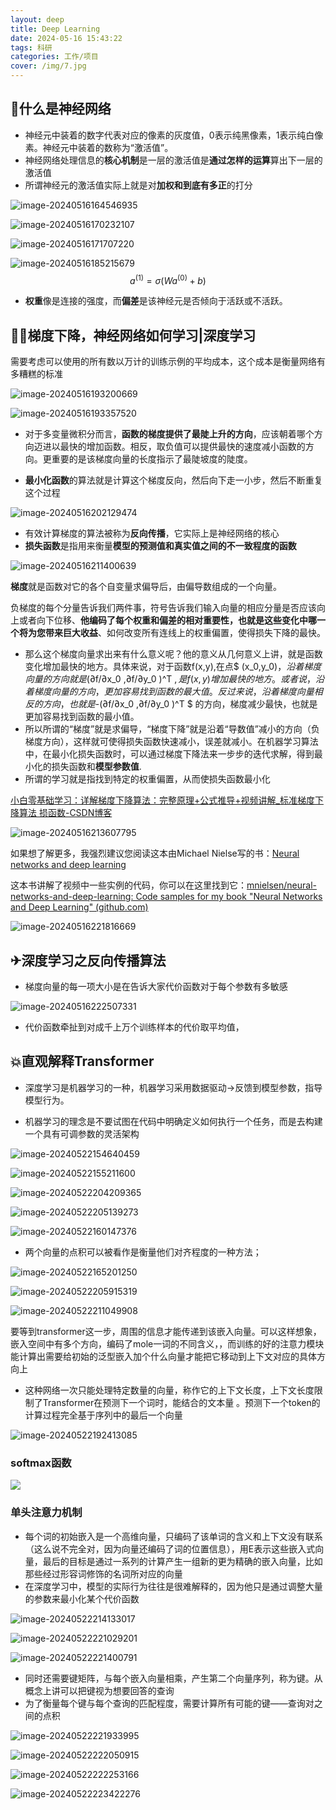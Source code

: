 ```yaml
---
layout: deep
title: Deep Learning
date: 2024-05-16 15:43:22
tags: 科研
categories: 工作/项目
cover: /img/7.jpg
---
```



<script>
MathJax = {
  tex: {
    inlineMath: [['$', '$'], ['\\(', '\\)']]
  }
};
</script>
<script id="MathJax-script" async
  src="https://cdn.jsdelivr.net/npm/mathjax@3/es5/tex-chtml.js">
</script>


## 🤔什么是神经网络

* 神经元中装着的数字代表对应的像素的灰度值，0表示纯黑像素，1表示纯白像素。神经元中装着的数称为“激活值”。 
* 神经网络处理信息的**核心机制**是一层的激活值是**通过怎样的运算**算出下一层的激活值
* 所谓神经元的激活值实际上就是对**加权和到底有多正**的打分

![image-20240516164546935](https://cdn.jsdelivr.net/gh/Linff214/picodemo/img/image-20240516164546935.png)

![image-20240516170232107](https://cdn.jsdelivr.net/gh/Linff214/picodemo/img/image-20240516170232107.png)

  ![image-20240516171707220](https://cdn.jsdelivr.net/gh/Linff214/picodemo/img/image-20240516171707220.png)

![image-20240516185215679](https://cdn.jsdelivr.net/gh/Linff214/picodemo/img/image-20240516185215679.png)
$$
a^{(1)} = \sigma(Wa^{(0)} + b)
$$

* **权重**像是连接的强度，而**偏差**是该神经元是否倾向于活跃或不活跃。

## 💆‍♀️梯度下降，神经网络如何学习|深度学习

需要考虑可以使用的所有数以万计的训练示例的平均成本，这个成本是衡量网络有多糟糕的标准

![image-20240516193200669](https://cdn.jsdelivr.net/gh/Linff214/picodemo/img/image-20240516193200669.png)

![image-20240516193357520](https://cdn.jsdelivr.net/gh/Linff214/picodemo/img/image-20240516193357520.png)

* 对于多变量微积分而言，**函数的梯度提供了最陡上升的方向**，应该朝着哪个方向迈进以最快的增加函数。相反，取负值可以提供最快的速度减小函数的方向。更重要的是该梯度向量的长度指示了最陡坡度的陡度。

* **最小化函数**的算法就是计算这个梯度反向，然后向下走一小步，然后不断重复这个过程

![image-20240516202129474](https://cdn.jsdelivr.net/gh/Linff214/picodemo/img/image-20240516202129474.png)

* 有效计算梯度的算法被称为**反向传播**，它实际上是神经网络的核心
* **损失函数**是指用来衡量**模型的预测值和真实值之间的不一致程度的函数**

![image-20240516211400639](https://cdn.jsdelivr.net/gh/Linff214/picodemo/img/image-20240516211400639.png)

**梯度**就是函数对它的各个自变量求偏导后，由偏导数组成的一个向量。

负梯度的每个分量告诉我们两件事，符号告诉我们输入向量的相应分量是否应该向上或者向下位移、**他编码了每个权重和偏差的相对重要性，也就是这些变化中哪一个将为您带来巨大收益**、如何改变所有连线上的权重偏置，使得损失下降的最快。

* 那么这个梯度向量求出来有什么意义呢？他的意义从几何意义上讲，就是函数变化增加最快的地方。具体来说，对于函数f(x,y),在点$ (x_0,y_0)$，沿着梯度向量的方向就是$(∂f/∂x_0 ,∂f/∂y_0 )^T $,是f(x,y)增加最快的地方。或者说，沿着梯度向量的方向，更加容易找到函数的最大值。反过来说，沿着梯度向量相反的方向，也就是$-(∂f/∂x_0 ,∂f/∂y_0 )^T $  的方向，梯度减少最快，也就是更加容易找到函数的最小值。
*  所以所谓的“梯度”就是求偏导，“梯度下降”就是沿着“导数值”减小的方向（负梯度方向），这样就可使得损失函数快速减小，误差就减小。在机器学习算法中，在最小化损失函数时，可以通过梯度下降法来一步步的迭代求解，得到最小化的损失函数和**模型参数值**.
* 所谓的学习就是指找到特定的权重偏置，从而使损失函数最小化

[小白零基础学习：详解梯度下降算法：完整原理+公式推导+视频讲解_标准梯度下降算法 损函数-CSDN博客](https://blog.csdn.net/zhouaho2010/article/details/102756411)

![image-20240516213607795](https://cdn.jsdelivr.net/gh/Linff214/picodemo/img/image-20240516213607795.png)

如果想了解更多，我强烈建议您阅读这本由Michael Nielse写的书：[Neural networks and deep learning](http://neuralnetworksanddeeplearning.com/)

这本书讲解了视频中一些实例的代码，你可以在这里找到它：[mnielsen/neural-networks-and-deep-learning: Code samples for my book "Neural Networks and Deep Learning" (github.com)](https://github.com/mnielsen/neural-networks-and-deep-learning)

![image-20240516221816669](https://cdn.jsdelivr.net/gh/Linff214/picodemo/img/image-20240516221816669.png)

## ✈深度学习之反向传播算法

* 梯度向量的每一项大小是在告诉大家代价函数对于每个参数有多敏感

![image-20240516222507331](https://cdn.jsdelivr.net/gh/Linff214/picodemo/img/image-20240516222507331.png)

* 代价函数牵扯到对成千上万个训练样本的代价取平均值，

## 💥直观解释Transformer

* 深度学习是机器学习的一种，机器学习采用数据驱动->反馈到模型参数，指导模型行为。

* 机器学习的理念是不要试图在代码中明确定义如何执行一个任务，而是去构建一个具有可调参数的灵活架构

![image-20240522154640459](https://cdn.jsdelivr.net/gh/Linff214/picodemo/img/image-20240522154640459.png)

![image-20240522155211600](https://cdn.jsdelivr.net/gh/Linff214/picodemo/img/image-20240522155211600.png)

![image-20240522204209365](https://cdn.jsdelivr.net/gh/Linff214/picodemo/img/image-20240522204209365.png)

![image-20240522205139273](https://cdn.jsdelivr.net/gh/Linff214/picodemo/img/image-20240522205139273.png)

![image-20240522160147376](https://cdn.jsdelivr.net/gh/Linff214/picodemo/img/image-20240522160147376.png)

* 两个向量的点积可以被看作是衡量他们对齐程度的一种方法；

![image-20240522165201250](https://cdn.jsdelivr.net/gh/Linff214/picodemo/img/image-20240522165201250.png)



![image-20240522205915319](https://cdn.jsdelivr.net/gh/Linff214/picodemo/img/image-20240522205915319.png)

![image-20240522211049908](https://cdn.jsdelivr.net/gh/Linff214/picodemo/img/image-20240522211049908.png)

要等到transformer这一步，周围的信息才能传递到该嵌入向量。可以这样想象，嵌入空间中有多个方向，编码了mole一词的不同含义，，而训练的好的注意力模块能计算出需要给初始的泛型嵌入加个什么向量才能把它移动到上下文对应的具体方向上

* 这种网络一次只能处理特定数量的向量，称作它的上下文长度，上下文长度限制了Transformer在预测下一个词时，能结合的文本量 。预测下一个token的计算过程完全基于序列中的最后一个向量

![image-20240522192413085](https://cdn.jsdelivr.net/gh/Linff214/picodemo/img/image-20240522192413085.png)

### softmax函数

![ ](https://cdn.jsdelivr.net/gh/Linff214/picodemo/img/image-20240522193350812.png)

### 单头注意力机制

* 每个词的初始嵌入是一个高维向量，只编码了该单词的含义和上下文没有联系（这么说不完全对，因为向量还编码了词的位置信息），用E表示这些嵌入式向量，最后的目标是通过一系列的计算产生一组新的更为精确的嵌入向量，比如那些经过形容词修饰的名词所对应的向量
* 在深度学习中，模型的实际行为往往是很难解释的，因为他只是通过调整大量的参数来最小化某个代价函数

![image-20240522214133017](https://cdn.jsdelivr.net/gh/Linff214/picodemo/img/image-20240522214133017.png)

![image-20240522221029201](https://cdn.jsdelivr.net/gh/Linff214/picodemo/img/image-20240522221029201.png)

![image-20240522221400791](https://cdn.jsdelivr.net/gh/Linff214/picodemo/img/image-20240522221400791.png)

* 同时还需要键矩阵，与每个嵌入向量相乘，产生第二个向量序列，称为键。从概念上讲可以把键视为想要回答的查询
* 为了衡量每个键与每个查询的匹配程度，需要计算所有可能的键——查询对之间的点积

![image-20240522221933995](https://cdn.jsdelivr.net/gh/Linff214/picodemo/img/image-20240522221933995.png)

![image-20240522222050915](https://cdn.jsdelivr.net/gh/Linff214/picodemo/img/image-20240522222050915.png)

![image-20240522222253166](https://cdn.jsdelivr.net/gh/Linff214/picodemo/img/image-20240522222253166.png)

![image-20240522223422276](https://cdn.jsdelivr.net/gh/Linff214/picodemo/img/image-20240522223422276.png)
